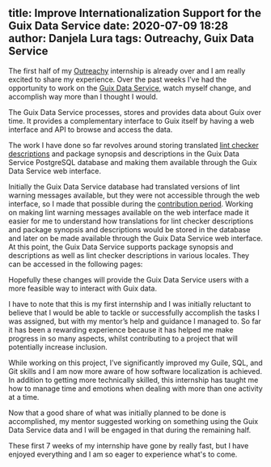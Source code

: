 title: Improve Internationalization Support for the Guix Data Service
date: 2020-07-09 18:28 
author: Danjela Lura
tags: Outreachy, Guix Data Service
---

The first half of my [Outreachy](https://www.outreachy.org/) internship is already over and I am really excited to share my experience. Over the past weeks I’ve had the opportunity to work on the [Guix Data Service](https://data.guix.gnu.org/), watch myself change, and accomplish way more than I thought I would. 

The Guix Data Service processes, stores and provides data about Guix over time. It provides a complementary interface to Guix itself by having a web interface and API to browse and access the data. 

The work I have done so far revolves around storing translated [lint checker descriptions](https://guix.gnu.org/manual/en/html_node/Invoking-guix-lint.html) and package synopsis and descriptions in the Guix Data Service PostgreSQL database and making them available through the Guix Data Service web interface. 

Initially the Guix Data Service database had translated versions of lint warning messages available, but they were not accessible through the web interface, so I made that possible during the [contribution period](https://www.outreachy.org/docs/applicant/#make-contributions). Working on making lint warning messages available on the web interface made it easier for me to understand how translations for lint checker descriptions and package synopsis and descriptions would be stored in the database and later on be made available through the Guix Data Service web interface. 
At this point, the Guix Data Service supports package synopsis and descriptions as well as lint checker descriptions in various locales. They can be accessed in the following pages: 

Hopefully these changes will provide the Guix Data Service users with a more feasible way to interact with Guix data. 

I have to note that this is my first internship and I was initially reluctant to believe that I would be able to tackle or successfully accomplish the tasks I was assigned, but with my mentor’s help and guidance I managed to. 
So far it has been a rewarding experience because it has helped me make progress in so many aspects, whilst contributing to a project that will potentially increase inclusion.

While working on this project, I’ve significantly improved my Guile, SQL, and Git skills and I am now more aware of how software localization is achieved. 
In addition to getting more technically skilled, this internship has taught me how to manage time and emotions when dealing with more than one activity at a time. 

Now that a good share of what was initially planned to be done is accomplished, my mentor suggested working on something using the Guix Data Service data and I will be engaged in that during the remaining half. 

These first 7 weeks of my internship have gone by really fast, but I have enjoyed everything and I am so eager to experience what's to come. 
